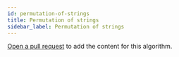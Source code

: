 ```yaml
---
id: permutation-of-strings
title: Permutation of strings
sidebar_label: Permutation of strings
---
```


[Open a pull request](https://github.com/AllAlgorithms/algorithms/tree/master/docs/permutation-of-strings.md) to add the content for this algorithm.